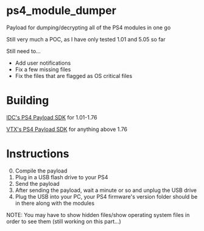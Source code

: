 # ps4_module_dumper
Payload for dumping/decrypting all of the PS4 modules in one go

Still very much a POC, as I have only tested 1.01 and 5.05 so far

Still need to...
* Add user notifications
* Fix a few missing files
* Fix the files that are flagged as OS critical files

# Building
[IDC's PS4 Payload SDK](https://github.com/idc/ps4-payload-sdk) for 1.01-1.76

[VTX's PS4 Payload SDK](https://github.com/xvortex/ps4-payload-sdk) for anything above 1.76

# Instructions
0) Compile the payload
1) Plug in a USB flash drive to your PS4
2) Send the payload
3) After sending the payload, wait a minute or so and unplug the USB drive
4) Plug the USB into your PC, your PS4 firmware's version folder should be in there along with the modules

NOTE: You may have to show hidden files/show operating system files in order to see them (still working on this part...)
